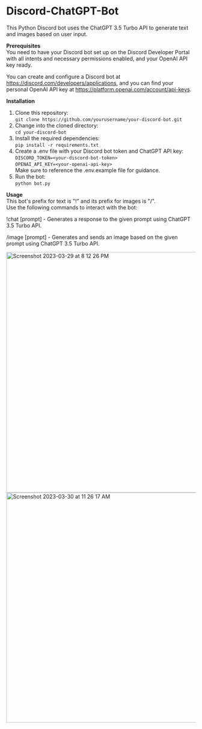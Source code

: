 # Discord-ChatGPT-Bot

This Python Discord bot uses the ChatGPT 3.5 Turbo API to generate text and images based on user input.

**Prerequisites** </br>
You need to have your Discord bot set up on the Discord Developer Portal with all intents and necessary permissions enabled, and your OpenAI API key ready.

You can create and configure a Discord bot at https://discord.com/developers/applications, and you can find your personal OpenAI API key at https://platform.openai.com/account/api-keys.

**Installation** </br>
1. Clone this repository: </br>
`git clone https://github.com/yourusername/your-discord-bot.git`
2. Change into the cloned directory: </br>
`cd your-discord-bot`
3. Install the required dependencies: </br>
`pip install -r requirements.txt`
4. Create a .env file with your Discord bot token and ChatGPT API key: </br>
`DISCORD_TOKEN=<your-discord-bot-token>` </br>
`OPENAI_API_KEY=<your-openai-api-key>` </br>
Make sure to reference the .env.example file for guidance.
5. Run the bot: </br>
`python bot.py`

**Usage** </br>
This bot's prefix for text is "!" and its prefix for images is "/". </br>
Use the following commands to interact with the bot:

!chat [prompt] - Generates a response to the given prompt using ChatGPT 3.5 Turbo API.</br>

/image [prompt] - Generates and sends an image based on the given prompt using ChatGPT 3.5 Turbo API.</br>

<img width="640" alt="Screenshot 2023-03-29 at 8 12 26 PM" src="https://user-images.githubusercontent.com/49298134/228702804-1f347893-3baa-4745-94e6-581c62726dc1.png">

<img width="612" alt="Screenshot 2023-03-30 at 11 26 17 AM" src="https://user-images.githubusercontent.com/49298134/228902473-62a8bc12-5ab4-484a-b468-9c96bd88e4a3.png">
